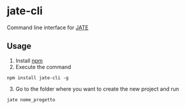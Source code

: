 # jate-cli
Command line interface for [JATE](https://github.com/XaBerr/JATE)

## Usage
1. Install [npm](https://www.npmjs.com/)
2. Execute the command
```
npm install jate-cli -g
```
3. Go to the folder where you want to create the new project and run
```
jate nome_progetto
```
